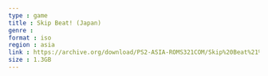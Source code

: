 ```yaml
---
type : game
title : Skip Beat! (Japan)
genre : 
format : iso
region : asia
link : https://archive.org/download/PS2-ASIA-ROMS321COM/Skip%20Beat%21%20%28Japan%29.7z
size : 1.3GB
---
```

